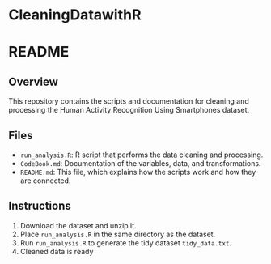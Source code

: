 # CleaningDatawithR
# README

## Overview

This repository contains the scripts and documentation for cleaning and processing the Human Activity Recognition Using Smartphones dataset.

## Files

- `run_analysis.R`: R script that performs the data cleaning and processing.
- `CodeBook.md`: Documentation of the variables, data, and transformations.
- `README.md`: This file, which explains how the scripts work and how they are connected.

## Instructions

1. Download the dataset and unzip it.
2. Place `run_analysis.R` in the same directory as the dataset.
3. Run `run_analysis.R` to generate the tidy dataset `tidy_data.txt`.
4. Cleaned data is ready
